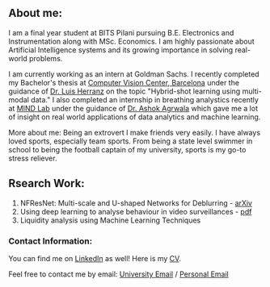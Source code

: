 ## About me:

I am a final year student at BITS Pilani pursuing B.E. Electronics and Instrumentation along with MSc. Economics. I am highly passionate about Artificial Intelligence systems and its growing importance in solving real-world problems. 

I am currently working as an intern at Goldman Sachs. I recently completed my Bachelor's thesis at [Computer Vision Center, Barcelona](http://www.cvc.uab.es) under the guidance of [Dr. Luis Herranz](https://lherranz.org) on the topic "Hybrid-shot learning using multi-modal data." I also completed an internship in breathing analystics recently at [MIND Lab](https://mindlab.cs.umd.edu) under the guidance of [Dr. Ashok Agrwala](https://www.cs.umd.edu/people/agrawala) which gave me a lot of insight on real world applications of data analytics and machine learning.

More about me:
Being an extrovert I make friends very easily. I have always loved sports, especially team sports. From being a state level swimmer in school to being the football captain of my university, sports is my go-to stress reliever.

## Rsearch Work: 

1. NFResNet: Multi-scale and U-shaped Networks for Deblurring - [arXiv](https://arxiv.org/abs/2212.05909)
2. Using deep learning to analyse behaviour in video surveillances - [pdf](https://drive.google.com/file/d/1Gm7smJsE_dAgt-IwXWEY_c02gtQTuVZX/view?usp=sharing)
3. Liquidity analysis using Machine Learning Techniques 



### Contact Information: 

You can find me on [LinkedIn](https://www.linkedin.com/in/aarya-makwana-58b129169) as well!
Here is my [CV](https://drive.google.com/file/d/1MOEs5hsyN4qgbk7E_UpMIrRtz7UTTJ3A/view?usp=sharing).

Feel free to contact me by email: [University Email](f20180871@pilani.bits-pilani.ac.in) / [Personal Email](aarya.makwana1211@gmail.com)

<!-- [computer-science-association.github.io/art](https://computer-science-association.github.io/art).
The talks will be hosted on Airmeet and live streamed to our [Youtube Channel](https://www.youtube.com/channel/UCYiBwzdsS8FImzKCDlnTqfw) and our Facebook pages: [ART](https://www.facebook.com/Alumni.Research.Talks) and [CSA](https://www.facebook.com/csa.bits). You can join the live streams incase you can't find a seat on Airmeet.

https://wordpress.com/support/markdown-quick-reference/ -->